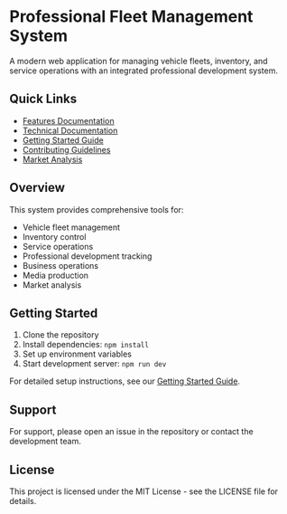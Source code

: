 # Professional Fleet Management System

A modern web application for managing vehicle fleets, inventory, and service operations with an integrated professional development system.

## Quick Links

- [Features Documentation](./docs/FEATURES.md)
- [Technical Documentation](./docs/TECHNICAL.md)
- [Getting Started Guide](./docs/GETTING_STARTED.md)
- [Contributing Guidelines](./docs/CONTRIBUTING.md)
- [Market Analysis](./docs/MARKET_ANALYSIS.md)

## Overview

This system provides comprehensive tools for:
- Vehicle fleet management
- Inventory control
- Service operations
- Professional development tracking
- Business operations
- Media production
- Market analysis

## Getting Started

1. Clone the repository
2. Install dependencies: `npm install`
3. Set up environment variables
4. Start development server: `npm run dev`

For detailed setup instructions, see our [Getting Started Guide](./docs/GETTING_STARTED.md).

## Support

For support, please open an issue in the repository or contact the development team.

## License

This project is licensed under the MIT License - see the LICENSE file for details.